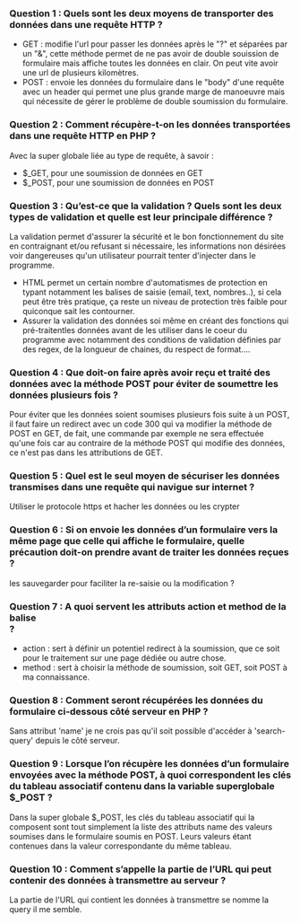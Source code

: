 
### Question 1 : Quels sont les deux moyens de transporter des données dans une requête HTTP ?

* GET : modifie l'url pour passer les données après le "?" et séparées par un "&", cette méthode permet de ne pas avoir de double souission de formulaire mais affiche toutes les données en clair. On peut vite avoir une url de plusieurs kilomètres.
* POST : envoie les données du formulaire dans le "body" d'une requête avec un header qui permet une plus grande marge de manoeuvre mais qui nécessite de gérer le problème de double soumission du formulaire.

### Question 2 : Comment récupère-t-on les données transportées dans une requête HTTP en PHP ?

Avec la super globale liée au type de requête, à savoir :
* $_GET, pour une soumission de données en GET
* $_POST, pour une soumission de données en POST

### Question 3 : Qu’est-ce que la validation ? Quels sont les deux types de validation et quelle est leur principale différence ?

La validation permet d'assurer la sécurité et le bon fonctionnement du site en contraignant et/ou refusant si nécessaire, les informations non désirées voir dangereuses qu'un utilisateur pourrait tenter d'injecter dans le programme.
* HTML permet un certain nombre d'automatismes de protection en typant notamment les balises de saisie (email, text, nombres..), si cela peut être très pratique, ça reste un niveau de protection très faible pour quiconque sait les contourner.
* Assurer la validation des données soi même en créant des fonctions qui pré-traitentles données avant de les utiliser dans le coeur du programme avec notamment des conditions de validation définies par des regex, de la longueur de chaines, du respect de format....

### Question 4 : Que doit-on faire après avoir reçu et traité des données avec la méthode POST pour éviter de soumettre les données plusieurs fois ?

Pour éviter que les données soient soumises plusieurs fois suite à un POST, il faut faire un redirect avec un code 300 qui va modifier la méthode de POST en GET, de fait, une commande par exemple ne sera effectuée qu'une fois car au contraire de la méthode POST qui modifie des données, ce n'est pas dans les attributions de GET.

### Question 5 : Quel est le seul moyen de sécuriser les données transmises dans une requête qui navigue sur internet ?

Utiliser le protocole https et hacher les données ou les crypter

### Question 6 : Si on envoie les données d’un formulaire vers la même page que celle qui affiche le formulaire, quelle précaution doit-on prendre avant de traiter les données reçues ?

les sauvegarder pour faciliter la re-saisie ou la modification ?

### Question 7 : A quoi servent les attributs action et method de la balise <form> ?

* action : sert à définir un potentiel redirect à la soumission, que ce soit pour le traitement sur une page dédiée ou autre chose.
* method : sert à choisir la méthode de soumission, soit GET, soit POST à ma connaissance.

### Question 8 : Comment seront récupérées les données du formulaire ci-dessous côté serveur en PHP ?

Sans attribut 'name' je ne crois pas qu'il soit possible d'accéder à 'search-query' depuis le côté serveur.

### Question 9 : Lorsque l’on récupère les données d’un formulaire envoyées avec la méthode POST, à quoi correspondent les clés du tableau associatif contenu dans la variable superglobale $_POST ?

Dans la super globale $_POST, les clés du tableau associatif qui la composent sont tout simplement la liste des attributs name des valeurs soumises dans le formulaire soumis en POST. Leurs valeurs étant contenues dans la valeur correspondante du même tableau.

### Question 10 : Comment s’appelle la partie de l’URL qui peut contenir des données à transmettre au serveur ?

La partie de l'URL qui contient les données à transmettre se nomme la query il me semble.
